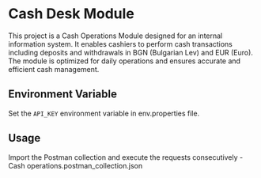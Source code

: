 # Cash Desk Module

This project is a Cash Operations Module designed for an internal information system. It enables cashiers to perform cash transactions including deposits and withdrawals in BGN (Bulgarian Lev) and EUR (Euro). The module is optimized for daily operations and ensures accurate and efficient cash management.

## Environment Variable

Set the `API_KEY` environment variable in env.properties file.


## Usage

Import the Postman collection and execute the requests consecutively - Cash operations.postman_collection.json


